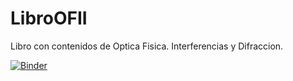 # LibroOFII
Libro con contenidos de Optica Fisica. Interferencias y Difraccion.

[![Binder](https://mybinder.org/badge_logo.svg)](https://mybinder.org/v2/gh/ecabreragranado/LibroOFII/main)

